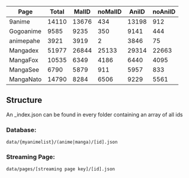 <!--statstable-->
| Page      | Total | MalID | noMalID | AniID | noAniID |
| --------- | ----- | ----- | ------- | ----- | ------- |
| 9anime    | 14110 | 13676 | 434     | 13198 | 912     |
| Gogoanime | 9585  | 9235  | 350     | 9141  | 444     |
| animepahe | 3921  | 3919  | 2       | 3846  | 75      |
| Mangadex  | 51977 | 26844 | 25133   | 29314 | 22663   |
| MangaFox  | 10535 | 6349  | 4186    | 6440  | 4095    |
| MangaSee  | 6790  | 5879  | 911     | 5957  | 833     |
| MangaNato | 14790 | 8284  | 6506    | 9229  | 5561    |
<!--/statstable-->

## Structure
An _index.json can be found in every folder containing an array of all ids

### Database:
`data/{myanimelist}/(anime|manga)/[id].json`  


### Streaming Page:  
`data/pages/[streaming page key]/[id].json`
